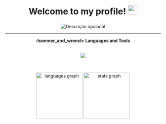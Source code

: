 <h1 align="center">Welcome to my profile!
   <img src="https://projectpokemon.org/home/uploads/monthly_2021_09/large.Animated.gif.1255335a053afc725d41d67e25f4e1e6.gif" width="30px"/>
</h1>

###
<div align="center">
   
![Descrição opcional](https://i.pinimg.com/originals/75/90/b0/7590b091674eb2a9700ecec83dd528c9.gif)


</div>



--- 
<div align="center"><b>:hammer_and_wrench: Languages and Tools</b></div>
<br>

<div align="center">
<p align="center">
  <a href="https://skillicons.dev">
    <img src="https://skillicons.dev/icons?i=java,hibernate,spring,html,css,c,cpp,cs,arduino,mysql,flutter,dart,git,postman" />
  </a>
</p>
   <br>

</div>
<br>

<div align="center">
   <img src="https://github-readme-stats.vercel.app/api/top-langs?username=ryanpompeo&locale=en&hide_title=false&layout=compact&card_width=320&langs_count=5&theme=algolia&hide_border=false" height="150" alt="languages graph"  /> <img src="https://github-readme-stats.vercel.app/api?username=ryanpompeo&hide_title=false&hide_rank=false&show_icons=true&include_all_commits=true&count_private=true&disable_animations=false&theme=algolia&locale=pt-br&hide_border=false" height="150" alt="stats graph" /> 

</div>

<br>

